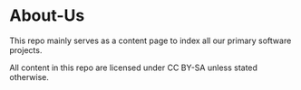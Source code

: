 About-Us
========

This repo mainly serves as a content page to index all our primary software projects. 

All content in this repo are licensed under CC BY-SA unless stated otherwise. 

